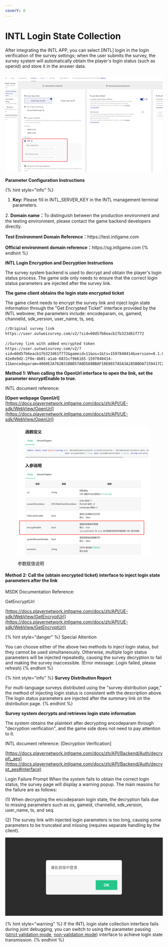 ```yaml
---
coverY: 0
---
```


# INTL Login State Collection

After integrating the INTL APP, you can select \[INTL] login in the login verification of the survey settings; when the user submits the survey, the survey system will automatically obtain the player's login status (such as openid) and store it in the answer data.

![Configuration required for INTL auto login](../../.gitbook/assets/intl.png)

**Parameter Configuration Instructions**

{% hint style="info" %}
1. **Key:** Please fill in INTL\_SERVER\_KEY in the INTL management terminal parameters.

&#x20; 2\. **Domain name：**&#x54;o distinguish between the production environment and the testing environment, please contact the game backend developers directly.

**Test Environment Domain Reference：**&#x68;ttps://test.intlgame.com

&#x20;**Official environment domain reference：**&#x68;ttps://sg.intlgame.com
{% endhint %}



**INTL Login Encryption and Decryption Instructions**

The survey system backend is used to decrypt and obtain the player's login status process. The game side only needs to ensure that the correct login status parameters are injected after the survey link.

**The game client obtains the login state encrypted ticket**

The game client needs to encrypt the survey link and inject login state information through the "Get Encrypted Ticket" interface provided by the INTL webview; the parameters include: encodeparam, os, gameid, channelid, sdk\_version, user\_name, ts, seq.

```
//Original survey link
https://user.outweisurvey.com/v2/?sid=60d57b6eacb1fb323d61f772

//Survey link with added encrypted token
https://user.outweisurvey.com/v2/?sid=60d57b6eacb1fb323d61f772&gameid=11&os=1&ts=1597840414&version=0.1.000.0001&seq=11-42e0e9d2-2f0e-4b01-a1ab-6831cf9b6165-1597840414-11&encodeparam=4060E2A762B31B8B57A8D5A9BBAF10E8657A5A3A285B0DA7159417C2D6F0D801
```

**Method 1: When calling the OpenUrl interface to open the link, set the parameter encryptEnable to true.**

INTL document reference:

**\[Open webpage OpenUrl]** [https://docs.playernetwork.intlgame.com/docs/zh/API/UE-sdk/WebView/OpenUrl](https://docs.playernetwork.intlgame.com/docs/zh/API/UE-sdk/WebView/OpenUrl)

<figure><img src="../../.gitbook/assets/image (12) (1) (1).png" alt=""><figcaption><p>参数赋值说明</p></figcaption></figure>

#### Method 2: Call the (obtain encrypted ticket) interface to inject login state parameters after the link

MSDK Documentation Reference:&#x20;

GetEncryptUrl

[https://docs.playernetwork.intlgame.com/docs/zh/API/UE-sdk/WebView/GetEncryptUrl](https://docs.playernetwork.intlgame.com/docs/zh/API/UE-sdk/WebView/GetEncryptUrl)

{% hint style="danger" %}
Special Attention&#x20;

You can choose either of the above two methods to inject login status, but they cannot be used simultaneously. Otherwise, multiple login status parameters will be injected repeatedly, causing the survey decryption to fail and making the survey inaccessible. (Error message: Login failed, please refresh)
{% endhint %}

{% hint style="info" %}
**Survey Distribution Report**

For multi-language surveys distributed using the "survey distribution page," the method of injecting login status is consistent with the description above. The login status parameters are injected after the summary link on the distribution page.
{% endhint %}



**Survey system decrypts and retrieves login state information**

The system obtains the plaintext after decrypting encodeparam through "decryption verification", and the game side does not need to pay attention to it.

INTL document reference: \[Decryption Verification]

[https://docs.playernetwork.intlgame.com/docs/zh/API/Backend/Auth/decrypt\_aes](https://docs.playernetwork.intlgame.com/docs/zh/API/Backend/Auth/decrypt_aes#interface)



Login Failure Prompt When the system fails to obtain the correct login status, the survey page will display a warning popup. The main reasons for the failure are as follows:&#x20;

(1) When decrypting the encodeparam login state, the decryption fails due to missing parameters such as os, gameid, channelid, sdk\_version, user\_name, ts, and seq.&#x20;

(2) The survey link with injected login parameters is too long, causing some parameters to be truncated and missing (requires separate handling by the client).

![登录失败](<../../.gitbook/assets/image (301).png>)

{% hint style="warning" %}
If the INTL login state collection interface fails during joint debugging, you can switch to using the parameter passing ([strict validation mode](fei-msdk-deng-lu-tai-chuan-di-jie-kou.md), [non-validation mode](parameter-transfer-interface-no-verification-mode.md)) interface to achieve login state transmission.
{% endhint %}
